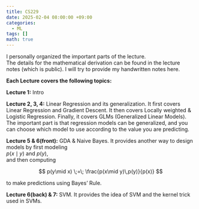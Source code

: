 ```yaml
---
title: CS229
date: 2025-02-04 08:00:00 +09:00
categories:
  - ML
tags: []       
math: true
---
```


I personally organized the important parts of the lecture.    
The details for the mathematical derivation can be found in the lecture notes (which is public). I will try to provide my handwritten notes here.

**Each Lecture covers the following topics:**

**Lecture 1:** Intro

**Lecture 2, 3, 4:** Linear Regression and its generalization. It first covers Linear Regression and Gradient Descent. It then covers Locally weighted & Logistic Regression. Finally, it covers GLMs (Generalized Linear Models).  
The important part is that regression models can be generalized, and you can choose which model to use according to the value you are predicting.

**Lecture 5 & 6(front):** GDA & Naive Bayes. It provides another way to design models by first modeling  
$p(x\mid y)$ and $p(y)$,  
and then computing  

$$
p(y\mid x) \;=\; \frac{p(x\mid y)\,p(y)}{p(x)}
$$  

to make predictions using Bayes’ Rule.

**Lecture 6(back) & 7:** SVM. It provides the idea of SVM and the kernel trick used in SVMs.
